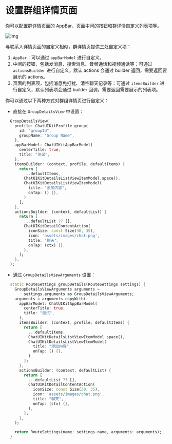# 设置群组详情页面

<Toc />

你可以配置群详情页面的 AppBar、页面中间的按钮和群详情自定义列表项等。

![img](/images/uikit/chatuikit/flutter/custom_group_details.png)

与联系人详情页面的自定义相似，群详情页提供三处自定义项：

1. `AppBar`：可以通过 `appBarModel` 进行自定义。
2. 中间的按钮，包括发消息、搜索消息、音频通话和视频通话等：可通过 `actionsBuilder` 进行自定义，默认 actions 会通过 builder 返回，需要返回要展示的 actions。
3. 页面的列表项，包括消息免打扰、清空聊天记录等：可通过 `itemsBuilder` 进行自定义，默认列表项会通过 builder 回调，需要返回需要展示的列表项。

你可以通过以下两种方式对群组详情页进行自定义：

- 直接在 `GroupDetailsView` 中设置：

```dart
  GroupDetailsView(
    profile: ChatUIKitProfile.group(
      id: "groupId",
      groupName: "Group Name",
    ),
    appBarModel: ChatUIKitAppBarModel(
      centerTitle: true,
      title: "测试",
    ),
    itemsBuilder: (context, profile, defaultItems) {
      return [
        ...defaultItems,
        ChatUIKitDetailsListViewItemModel.space(),
        ChatUIKitDetailsListViewItemModel(
          title: "添加内容",
          onTap: () {},
        )
      ];
    },
    actionsBuilder: (context, defaultList) {
      return [
        ...defaultList ?? [],
        ChatUIKitDetailContentAction(
          iconSize: const Size(30, 35),
          icon: 'assets/images/chat.png',
          title: "聊天",
          onTap: (ctx) {},
        ),
      ];
    },
  );
```

- 通过 `GroupDetailsViewArguments` 设置：

```dart
  static RouteSettings groupDetails(RouteSettings settings) {
    GroupDetailsViewArguments arguments =
        settings.arguments as GroupDetailsViewArguments;
    arguments = arguments.copyWith(
      appBarModel: ChatUIKitAppBarModel(
        centerTitle: true,
        title: "测试",
      ),
      itemsBuilder: (context, profile, defaultItems) {
        return [
          ...defaultItems,
          ChatUIKitDetailsListViewItemModel.space(),
          ChatUIKitDetailsListViewItemModel(
            title: "添加内容",
            onTap: () {},
          )
        ];
      },
      actionsBuilder: (context, defaultList) {
        return [
          ...defaultList ?? [],
          ChatUIKitDetailContentAction(
            iconSize: const Size(30, 35),
            icon: 'assets/images/chat.png',
            title: "聊天",
            onTap: (ctx) {},
          ),
        ];
      },
    );

    return RouteSettings(name: settings.name, arguments: arguments);
  }
```